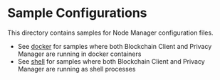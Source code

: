 # Sample Configurations

This directory contains samples for Node Manager configuration files. 

* See [docker](docker) for samples where both Blockchain Client and Privacy Manager are running in docker containers 
* See [shell](shell) for samples where both Blockchain Client and Privacy Manager are running as shell processes